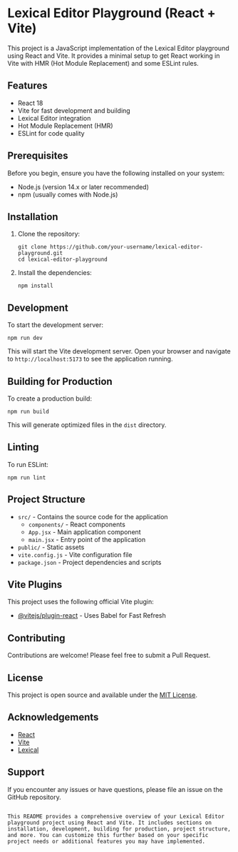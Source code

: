 # Lexical Editor Playground (React + Vite)

This project is a JavaScript implementation of the Lexical Editor playground using React and Vite. It provides a minimal setup to get React working in Vite with HMR (Hot Module Replacement) and some ESLint rules.

## Features

- React 18
- Vite for fast development and building
- Lexical Editor integration
- Hot Module Replacement (HMR)
- ESLint for code quality

## Prerequisites

Before you begin, ensure you have the following installed on your system:

- Node.js (version 14.x or later recommended)
- npm (usually comes with Node.js)

## Installation

1. Clone the repository:
   ```
   git clone https://github.com/your-username/lexical-editor-playground.git
   cd lexical-editor-playground
   ```

2. Install the dependencies:
   ```
   npm install
   ```

## Development

To start the development server:

```
npm run dev
```

This will start the Vite development server. Open your browser and navigate to `http://localhost:5173` to see the application running.

## Building for Production

To create a production build:

```
npm run build
```

This will generate optimized files in the `dist` directory.

## Linting

To run ESLint:

```
npm run lint
```

## Project Structure

- `src/` - Contains the source code for the application
  - `components/` - React components
  - `App.jsx` - Main application component
  - `main.jsx` - Entry point of the application
- `public/` - Static assets
- `vite.config.js` - Vite configuration file
- `package.json` - Project dependencies and scripts

## Vite Plugins

This project uses the following official Vite plugin:

- [@vitejs/plugin-react](https://github.com/vitejs/vite-plugin-react/blob/main/packages/plugin-react/README.md) - Uses Babel for Fast Refresh

## Contributing

Contributions are welcome! Please feel free to submit a Pull Request.

## License

This project is open source and available under the [MIT License](LICENSE).

## Acknowledgements

- [React](https://reactjs.org/)
- [Vite](https://vitejs.dev/)
- [Lexical](https://lexical.dev/)

## Support

If you encounter any issues or have questions, please file an issue on the GitHub repository.
```

This README provides a comprehensive overview of your Lexical Editor playground project using React and Vite. It includes sections on installation, development, building for production, project structure, and more. You can customize this further based on your specific project needs or additional features you may have implemented.